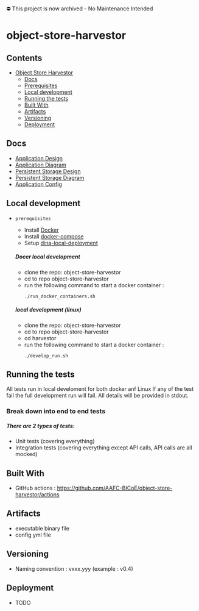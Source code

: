 ⛔️ This project is now archived - No Maintenance Intended

# object-store-harvestor

## Contents

- [Object Store Harvestor](#object-store-harvestor)
  - [Docs](#docs)
  - [Prerequisites](#prerequisites)
  - [Local development](#local-development)
  - [Running the tests](#running-the-tests)
  - [Built With](#built-with)
  - [Artifacts](#artifacts)
  - [Versioning](#versioning)
  - [Deployment](#deployment)

## Docs
  - [Application Design](doc/application.md)
  - [Application Diagram](doc/design-diagram-v0.02.pdf)
  - [Persistent Storage Design](doc/persistent-storage.md)
  - [Persistent Storage Diagram](doc/sqlite-db-diagram-v0.01.pdf)
  - [Application Config](doc/application-config.md)

## Local development
 - `prerequisites`
    - Install [Docker](https://docs.docker.com/get-docker/)
    - Install [docker-compose](https://docs.docker.com/compose/)
    - Setup [dina-local-deployment](https://github.com/AAFC-BICoE/dina-local-deployment)

    ##### Docer local development
    - clone the repo: object-store-harvestor
    - cd to repo object-store-harvestor
    - run the following command to start a docker container :
        ```
        ./run_docker_containers.sh
        ```
    ##### local development (linux)
    - clone the repo: object-store-harvestor
    - cd to repo object-store-harvestor
    - cd harvestor
    - run the following command to start a docker container :
        ```
        ./develop_run.sh
        ```
## Running the tests

All tests run in local develoment for both docker anf Linux
If any of the test fail the full development run will fail. All details will be provided in stdout.

### Break down into end to end tests
##### There are 2 types of tests:
 - Unit tests (covering everything)
 - Integration tests (covering everything except API calls, API calls are all mocked)

## Built With

 - GitHub actions : https://github.com/AAFC-BICoE/object-store-harvestor/actions

## Artifacts
 - executable binary file
 - config yml file

## Versioning
 - Naming convention : vxxx.yyy (example : v0.4)

## Deployment
* TODO
